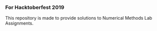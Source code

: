 ### For Hacktoberfest 2019
This repository is made to provide solutions to Numerical Methods Lab Assignments.
